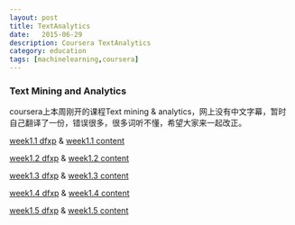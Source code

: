 ```yaml
---
layout: post
title: TextAnalytics
date:   2015-06-29
description: Coursera TextAnalytics
category: education
tags: [machinelearning,coursera]
---
```


### Text Mining and Analytics

coursera上本周刚开的课程Text mining & analytics，网上没有中文字幕，暂时自己翻译了一份，错误很多，很多词听不懂，希望大家来一起改正。

[week1.1 dfxp](https://drive.google.com/file/d/0B0DL9Zesq31ENmV6Q3d4bHB5b3M/view) & [week1.1 content](https://share.coursera.org/wiki/index.php/TextAnalytics:Subtitles:Week1.1:zh)

[week1.2 dfxp](https://drive.google.com/file/d/0B0DL9Zesq31EamVwdG1vNXFlMDQ/view) & [week1.2 content](https://share.coursera.org/wiki/index.php/TextAnalytics:Subtitles:Week1.2:zh)

[week1.3 dfxp](https://drive.google.com/file/d/0B0DL9Zesq31EQ2x0cGJxZjU0cDQ/view) & [week1.3 content](https://share.coursera.org/wiki/index.php/TextAnalytics:Subtitles:Week1.3:zh)

[week1.4 dfxp](https://drive.google.com/file/d/0B0DL9Zesq31ENGtMMG1BM3pPUXc/view) & [week1.4 content](https://share.coursera.org/wiki/index.php/TextAnalytics:Subtitles:Week1.4:zh)

[week1.5 dfxp](https://drive.google.com/file/d/0B0DL9Zesq31EcXBqM0xKc0NXaVk/view) & [week1.5 content](https://share.coursera.org/wiki/index.php/TextAnalytics:Subtitles:Week1.5:zh)